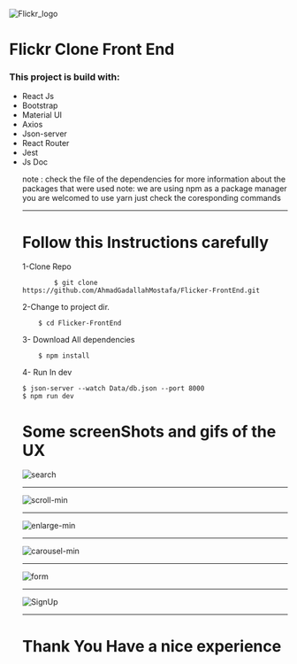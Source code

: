 ![Flickr_logo](https://user-images.githubusercontent.com/62334815/120797019-cdb70c80-c53b-11eb-98e7-5a74e3ee91aa.png)
                                                     <h1>Flickr Clone Front End</h1>
                                                     
                                                     
 <h3>This project is build with:</h3>
 <ul>
 <li>React Js
 <li>Bootstrap
  <li>Material UI
 <li> Axios
  <li>Json-server
  <li>React Router
  <li>Jest
  <li>Js Doc
    
note : check the file of the dependencies for more information about the packages that were used
note: we are using npm as a package manager you are welcomed to use yarn just check the coresponding commands
    
---
# Follow this Instructions carefully      
1-Clone Repo
```
        $ git clone https://github.com/AhmadGadallahMostafa/Flicker-FrontEnd.git
```
2-Change to project dir.
```
    $ cd Flicker-FrontEnd
```
3- Download All dependencies
```
    $ npm install
```
4- Run In dev 
```
$ json-server --watch Data/db.json --port 8000
$ npm run dev
```
# Some screenShots and gifs of the UX

![search](https://user-images.githubusercontent.com/62334815/120799968-b4b05a80-c53f-11eb-8594-7227611cf9e5.gif)
    
---
    
![scroll-min](https://user-images.githubusercontent.com/62334815/120800508-533cbb80-c540-11eb-9c57-52fb79c56505.gif)
    
---
    
    
 ![enlarge-min](https://user-images.githubusercontent.com/62334815/120801165-1cb37080-c541-11eb-8840-ca2d7c337637.gif)
    
    

---
    
    
    
![carousel-min](https://user-images.githubusercontent.com/62334815/120803324-b845e080-c543-11eb-99f2-5e6f2e04463a.gif)
    
    
    
---
    
    
![form](https://user-images.githubusercontent.com/62334815/120804028-779a9700-c544-11eb-8cf9-6289381675b4.JPG)

    
---
    
![SignUp](https://user-images.githubusercontent.com/62334815/120910202-27732000-c67d-11eb-8d13-16abf9183849.JPG)
    
---    
# Thank You Have a nice experience
    


